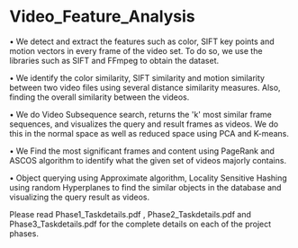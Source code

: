 # Video_Feature_Analysis
• We detect and extract the features such as color, SIFT key points and motion vectors in every frame of the video set. To do so, we use the libraries such as SIFT and FFmpeg to obtain the dataset. 

• We identify the color similarity, SIFT similarity and motion similarity between two video files using several distance similarity measures. Also, finding the overall similarity between the videos.

• We do Video Subsequence search, returns the 'k' most similar frame sequences, and visualizes the query and result frames as videos. We do this in the normal space as well as reduced space using PCA and K-means.

• We Find the most significant frames and content using PageRank and ASCOS algorithm to identify what the given set of videos majorly contains. 

• Object querying using Approximate algorithm, Locality Sensitive Hashing using random Hyperplanes to find the similar objects in the database and visualizing the query result as videos.  

Please read Phase1_Taskdetails.pdf , Phase2_Taskdetails.pdf and Phase3_Taskdetails.pdf for the complete details on each of the project phases.
